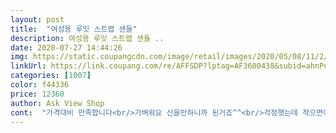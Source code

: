 ```yaml
---
layout: post 
title:  "여성용 루잇 스트랩 샌들" 
description: 여성용 루잇 스트랩 샌들 ..
date: 2020-07-27 14:44:26 
img: https://static.coupangcdn.com/image/retail/images/2020/05/08/11/2/ef1181ca-41b2-4664-b1fc-faee0ed87ffc.jpg 
linkUrl: https://link.coupang.com/re/AFFSDP?lptag=AF3600438&subid=ahnPublicAsk&pageKey=1565237977&itemId=2676426322&vendorItemId=70666968182&traceid=V0-113-2eab7fdb7f2daa79 
categories: [1007] 
color: f44336 
price: 12360 
author: Ask View Shop 
cont:  "가격대비 만족합니다<br/>가벼워요 신을만하니까 된거죠^^<br/>걱정햇는데 작으면어쩌나 크면어쩌나<br/>구매할께요신었을때 푹신푹신합니다<br/>길이는딱맞는듯하고요 보통발인데도 옆이살짝 튀나오긴하네요<br/>넉넉하고 슬리퍼처럼 편하게 신을수있어요.<br/><br/>덕분에신발이왔어요로켓 역시 최고입니다<br/>뒷부분끈이잘늘어나더라구요<br/>바로 신어보았어요 냄새는 많이나지않았고요<br/>발등이 넘쪼여서 반품하고 다시 구매했어요.<br/><br/>발편하고 이쁘고<br/>번창하세용<br/>베이지색도예뻣을거같은데 ㅋ일단 신어보고<br/>사이즈도240  딱좋쿠요<br/>살짝 휘어봤더니 휘어지네요 미끄럼방지도되있는거같고<br/>생각좀하려고담아놨는데 신랑이 확구매해버렸네요ㅋㅋ<br/>생각한것보다 갠찮네요<br/>싼맛에신으려고 했던건데 가성비는 좋은편이에요<br/>이거말고 비싼거 샀는데<br/>이상한거면  어특하나  ㅋ<br/>저는발볼이 보통이예요 운동화235 구두샌들240 신어요<br/>정사이즈인듯하나 살짝 작게나온거같은느낌이예요ㅋ<br/>처음에꺼냈을때 작아보였어요 근데신어보니<br/>한철신기좋아요.<br/><br/>" 
---
```

